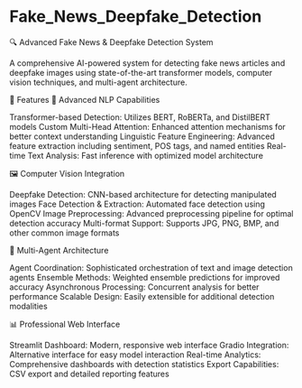 # Fake_News_Deepfake_Detection
🔍 Advanced Fake News & Deepfake Detection System

A comprehensive AI-powered system for detecting fake news articles and deepfake images using state-of-the-art transformer models, computer vision techniques, and multi-agent architecture.

🌟 Features
🤖 Advanced NLP Capabilities

Transformer-based Detection: Utilizes BERT, RoBERTa, and DistilBERT models
Custom Multi-Head Attention: Enhanced attention mechanisms for better context understanding
Linguistic Feature Engineering: Advanced feature extraction including sentiment, POS tags, and named entities
Real-time Text Analysis: Fast inference with optimized model architecture

🖼️ Computer Vision Integration

Deepfake Detection: CNN-based architecture for detecting manipulated images
Face Detection & Extraction: Automated face detection using OpenCV
Image Preprocessing: Advanced preprocessing pipeline for optimal detection accuracy
Multi-format Support: Supports JPG, PNG, BMP, and other common image formats

🔄 Multi-Agent Architecture

Agent Coordination: Sophisticated orchestration of text and image detection agents
Ensemble Methods: Weighted ensemble predictions for improved accuracy
Asynchronous Processing: Concurrent analysis for better performance
Scalable Design: Easily extensible for additional detection modalities

📊 Professional Web Interface

Streamlit Dashboard: Modern, responsive web interface
Gradio Integration: Alternative interface for easy model interaction
Real-time Analytics: Comprehensive dashboards with detection statistics
Export Capabilities: CSV export and detailed reporting features
